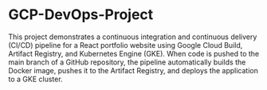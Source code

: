 # GCP-DevOps-Project

This project demonstrates a continuous integration and continuous delivery (CI/CD) pipeline for a React portfolio website using Google Cloud Build, Artifact Registry, and Kubernetes Engine (GKE). When code is pushed to the main branch of a GitHub repository, the pipeline automatically builds the Docker image, pushes it to the Artifact Registry, and deploys the application to a GKE cluster.
